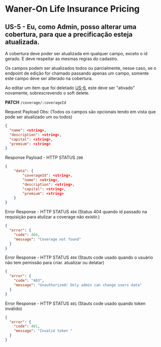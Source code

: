 # Waner-On Life Insurance Pricing

## US-5 - Eu, como Admin, posso alterar uma cobertura, para que a precificação esteja atualizada.

A cobertura deve poder ser atualizada em qualquer campo, exceto o id gerado. E deve respeitar as mesmas regras do cadastro.

Os campos podem ser atualizados todos ou parcialmente, nesse caso, se o endpoint de edição for chamado passando apenas um campo, somente este campo deve ser alterado na cobertura.

Ao editar um item que foi deletado [US-6](./us-6-remove-coverage.md), este deve ser "ativado" novamente, sobrescrevendo o soft delete.

**PATCH** `/coverage/:coverageId`

Request Payload Obs: (Todos os campos são opcionais tendo em vista que pode ser atualizado um ou todos)

```json
{
  "name": <string>,
  "description": <string>,
  "capital": <string>,
  "premium": <string>
}
```

Response Payload - HTTP STATUS `200`

```json
{
    "data": {
        "coverageId": <string>,
        "name": <string>,
        "description": <string>,
        "capital": <string>,
        "premium": <string>
    }
}
```

Error Response - HTTP STATUS `404` (Status 404 quando id passado na requisição para atulizar a coverage não existir.)

```json
{
  "error": {
    "code": 404,
    "message": "Coverage not found"
  }
}
```

Error Response - HTTP STATUS `404` (Stauts code usado quando o usuário não tem pemissão para criar. atualizar ou delatar)

```json
{
  "error": {
    "code": "403",
    "message": "Unauthorized! Only admin can change users data"
  }
}
```

Error Response - HTTP STATUS `401` (Stauts code usado quando token inválido)

```json
{
  "error": {
    "code": 401,
    "message": "Invalid token "
  }
}
```
